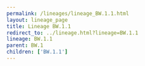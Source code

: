 ```yaml
---
permalink: /lineages/lineage_BW.1.1.html
layout: lineage_page
title: Lineage BW.1.1
redirect_to: ../lineage.html?lineage=BW.1.1
lineage: BW.1.1
parent: BW.1
children: ['BW.1.1']
---
```

